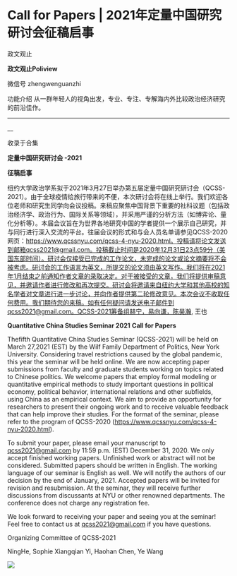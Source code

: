 

#  Call for Papers | 2021年定量中国研究研讨会征稿启事

政文观止  

**政文观止Poliview** 

微信号 zhengwenguanzhi

功能介绍 从一群年轻人的视角出发，专业、专注、专解海内外比较政治经济研究的前沿佳作。

____

__

收录于合集

**定量中国研究研讨会 -2021**

 **征稿启事**

纽约大学政治学系拟于2021年3月27日举办第五届定量中国研究研讨会（QCSS-2021）。由于全球疫情给旅行带来的不便，本次研讨会将在线上举行。我们欢迎各位老师和研究生同学向会议投稿。来稿应聚焦中国背景下重要的社科议题（包括政治经济学、政治行为、国际关系等领域），并采用严谨的分析方法（如博弈论、量化分析等）。本届会议旨在为世界各地研究中国的学者提供一个展示自己研究，并与同行进行深入交流的平台。往届会议的形式和与会人员名单请参见QCSS-2020网页：https://www.qcssnyu.com/qcss-4-nyu-2020.html。投稿请将论文发送到邮箱qcss2021@gmail.com。投稿截止时间是2020年12月31日23点59分（美国东部时间）。研讨会仅接受已完成的工作论文，未完成的论文或论文摘要将不会被考虑。研讨会的工作语言为英文，所提交的论文须由英文写作。我们将在2021年1月结束之前通知作者文章的录取决定。对于被接受的文章，我们将提供审稿意见，并邀请作者进行修改和再次提交。研讨会将邀请来自纽约大学和其他高校的知名学者对文章进行进一步讨论，并向作者提供第二轮修改意见。本次会议不收取任何费用。我们期待您的来稿。如有任何疑问请发送电子邮件到qcss2021@gmail.com。QCSS-2021筹备组赫宁，易向谦，陈昊瀚,
王也

 **Quantitative China Studies Seminar 2021** **Call for Papers**

Thefifth Quantitative China Studies Seminar (QCSS-2021) will be held on March
27,2021 (EST) by the Wilf Family Department of Politics, New York University.
Considering travel restrictions caused by the global pandemic, this year the
seminar will be held online. We are now accepting paper submissions from
faculty and graduate students working on topics related to Chinese politics.
We welcome papers that employ formal modeling or quantitative empirical
methods to study important questions in political economy, political behavior,
international relations and other subfields, using China as an empirical
context. We aim to provide an opportunity for researchers to present their
ongoing work and to receive valuable feedback that can help improve their
studies. For the format of the seminar, please refer to the program of
QCSS-2020 (https://www.qcssnyu.com/qcss-4-nyu-2020.html).

To submit your paper, please email your manuscript to qcss2021@gmail.com by
11:59 p.m. (EST) December 31, 2020. We only accept finished working papers.
Unfinished work or abstract will not be considered. Submitted papers should be
written in English. The working language of our seminar is English as well. We
will notify the authors of our decision by the end of January, 2021. Accepted
papers will be invited for revision and resubmission. At the seminar, they
will receive further discussions from discussants at NYU or other renowned
departments. The conference does not charge any registration fee.

We look forward to receiving your paper and seeing you at the seminar! Feel
free to contact us at qcss2021@gmail.com if you have questions.

Organizing Committee of QCSS-2021

NingHe, Sophie Xiangqian Yi, Haohan Chen, Ye Wang

  

![](images/209/2.jpeg)

  

